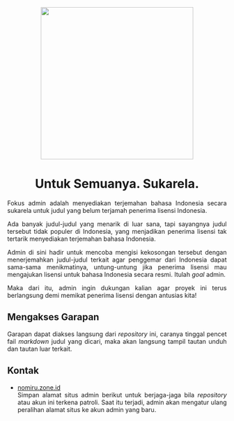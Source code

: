 <div align="center">

<img src="https://pomf2.lain.la/f/t7n08nic.jpg" alt="" width="350" style="max-width:100%; height:auto;" />

# Untuk Semuanya. Sukarela.

</div>

<div align="justify">

Fokus admin adalah menyediakan terjemahan bahasa Indonesia secara sukarela untuk judul yang belum terjamah penerima lisensi Indonesia.

Ada banyak judul-judul yang menarik di luar sana, tapi sayangnya judul tersebut tidak populer di Indonesia, yang menjadikan penerima lisensi tak tertarik menyediakan terjemahan bahasa Indonesia.

Admin di sini hadir untuk mencoba mengisi kekosongan tersebut dengan menerjemahkan judul-judul terkait agar penggemar dari Indonesia dapat sama-sama menikmatinya, untung-untung jika penerima lisensi mau mengajukan lisensi untuk bahasa Indonesia secara resmi. Itulah _goal_ admin.

Maka dari itu, admin ingin dukungan kalian agar proyek ini terus berlangsung demi memikat penerima lisensi dengan antusias kita!

## Mengakses Garapan
Garapan dapat diakses langsung dari _repository_ ini, caranya tinggal pencet fail _markdown_ judul yang dicari, maka akan langsung tampil tautan unduh dan tautan luar terkait.

## Kontak
- [nomiru.zone.id](https://nomiru.zone.id)<br>
Simpan alamat situs admin berikut untuk berjaga-jaga bila _repository_ atau akun ini terkena patroli. Saat itu terjadi, admin akan mengatur ulang peralihan alamat situs  ke akun admin yang baru.

</div>